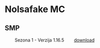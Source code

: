 # Nolsafake MC

## SMP
&nbsp;&nbsp;&nbsp;&nbsp;&nbsp;&nbsp;&nbsp;&nbsp;Sezona 1 - Verzija 1.16.5&nbsp;&nbsp;&nbsp;&nbsp;&nbsp;&nbsp;&nbsp;&nbsp;<a href="https://cdn-112.anonfiles.com/P4r6m13du7/ef9f2fc5-1624717515/world-1.16.5.zip" download>download</a>
